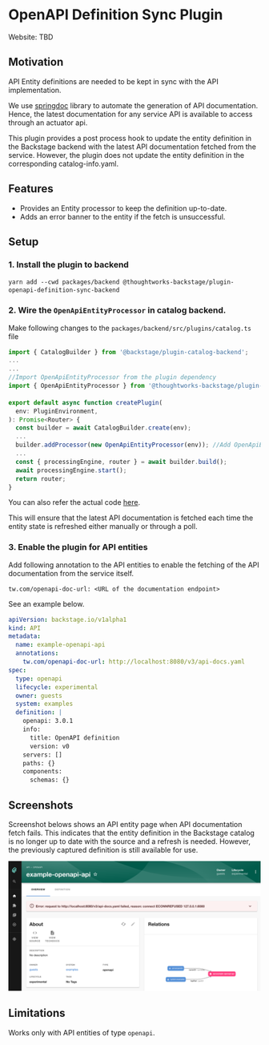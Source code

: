 # OpenAPI Definition Sync Plugin

Website: TBD

## Motivation

API Entity definitions are needed to be kept in sync with the API implementation.

We use [springdoc](https://springdoc.org/) library to automate the generation of API documentation. Hence, the latest documentation for any service API is available to access through an actuator api.

This plugin provides a post process hook to update the entity definition in the Backstage backend with the latest API documentation fetched from the service. However, the plugin does not update the entity definition in the corresponding catalog-info.yaml.


## Features

-  Provides an Entity processor to keep the definition up-to-date.
-  Adds an error banner to the entity if the fetch is unsuccessful.

## Setup

### 1. Install the plugin to backend
```shell
yarn add --cwd packages/backend @thoughtworks-backstage/plugin-openapi-definition-sync-backend
```

### 2. Wire the `OpenApiEntityProcessor` in catalog backend.

Make following changes to the `packages/backend/src/plugins/catalog.ts` file 
```typescript
import { CatalogBuilder } from '@backstage/plugin-catalog-backend';
...
...
//Import OpenApiEntityProcessor from the plugin dependency
import { OpenApiEntityProcessor } from '@thoughtworks-backstage/plugin-openapi-definition-sync-backend';

export default async function createPlugin(
  env: PluginEnvironment,
): Promise<Router> {
  const builder = await CatalogBuilder.create(env);
  ...
  builder.addProcessor(new OpenApiEntityProcessor(env)); //Add OpenApiEntityProcessor to the builder.
  ...
  const { processingEngine, router } = await builder.build();
  await processingEngine.start();
  return router;
}
```
You can also refer the actual code [here](https://github.com/backstage-plugins/backstage-plugin-dev/commit/c52760d945d4a936f6fa46b53882077dd945a850).

This will ensure that the latest API documentation is fetched each time the entity state is refreshed either manually or through a poll.

### 3. Enable the plugin for API entities

Add following annotation to the API entities to enable the fetching of the API documentation from the service itself.

```
tw.com/openapi-doc-url: <URL of the documentation endpoint>
```

See an example below.

```yaml
apiVersion: backstage.io/v1alpha1
kind: API
metadata:
  name: example-openapi-api
  annotations:
    tw.com/openapi-doc-url: http://localhost:8080/v3/api-docs.yaml
spec:
  type: openapi
  lifecycle: experimental
  owner: guests
  system: examples
  definition: |
    openapi: 3.0.1
    info:
      title: OpenAPI definition
      version: v0
    servers: []
    paths: {}
    components:
      schemas: {}
```

## Screenshots

Screenshot belows shows an API entity page when API documentation fetch fails. This indicates that the entity definition in the Backstage catalog is no longer up to date with the source and a refresh is needed. However, the previously captured definition is still available for use.

![API Entity page with error](images/api-with-fetch-error.png)

## Limitations

Works only with API entities of type `openapi`.
